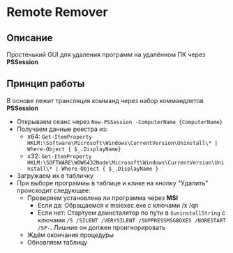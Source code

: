# Remote Remover
## Описание
Простенький GUI для удаления программ на удалённом ПК через **PSSession**

## Принцип работы
В основе лежит трансляция комманд через набор коммандлетов **PSSession**

- Открываем сеанс через `New-PSSession -ComputerName {ComputerName}`
- Получаем данные реестра из:
	- x64: `Get-ItemProperty HKLM:\Software\Microsoft\Windows\CurrentVersion\Uninstall\* | Where-Object { $_.DisplayName}`
	- x32: `Get-ItemProperty HKLM:\SOFTWARE\WOW6432Node\Microsoft\Windows\CurrentVersion\Uninstall\* | Where-Object { $_.DisplayName }`
- Загружаем их в табличку
- При выборе программы в таблице и клике на кнопку "Удалить" происходит следующее:
	- Проверяем установлена ли программа через **MSI**
		- Если да: Обращаемся к msiexec.exe с ключами /x /qn
		- Если нет: Стартуем деинсталятор по пути в `$uninstallString` с ключами `/S /SILENT /VERYSILENT /SUPPRESSMSGBOXES /NORESTART /SP-`. Лишние он должен проигнорировать
	- Ждём окончания процедуры
	- Обновляем таблицу
